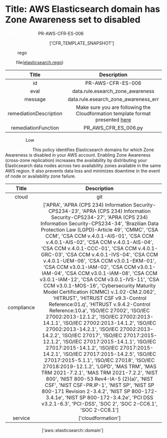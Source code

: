 



# Title: AWS Elasticsearch domain has Zone Awareness set to disabled


***<font color="white">Master Test Id:</font>*** PR-AWS-CFR-ES-006

***<font color="white">Master Snapshot Id:</font>*** ['CFR_TEMPLATE_SNAPSHOT']

***<font color="white">type:</font>*** rego

***<font color="white">rule:</font>*** file([elasticsearch.rego])  
  
  
  
  

|Title|Description|
| :---: | :---: |
|id|PR-AWS-CFR-ES-006|
|eval|data.rule.esearch_zone_awareness|
|message|data.rule.esearch_zone_awareness_err|
|remediationDescription|Make sure you are following the Cloudformation template format presented <a href='https://docs.aws.amazon.com/AWSCloudFormation/latest/UserGuide/aws-resource-elasticsearch-domain.html' target='_blank'>here</a>|
|remediationFunction|PR_AWS_CFR_ES_006.py|


***<font color="white">Severity:</font>*** Low

***<font color="white">Description:</font>*** This policy identifies Elasticsearch domains for which Zone Awareness is disabled in your AWS account. Enabling Zone Awareness (cross-zone replication) increases the availability by distributing your Elasticsearch data nodes across two availability zones available in the same AWS region. It also prevents data loss and minimizes downtime in the event of node or availability zone failure.  
  
  

|Title|Description|
| :---: | :---: |
|cloud|git|
|compliance|['APRA', 'APRA (CPS 234) Information Security-CPS234-23', 'APRA (CPS 234) Information Security-CPS234-27', 'APRA (CPS 234) Information Security-CPS234-34', 'Brazilian Data Protection Law (LGPD)-Article 49', 'CMMC', 'CSA CCM', 'CSA CCM v.4.0.1-AIS-01', 'CSA CCM v.4.0.1-AIS-02', 'CSA CCM v.4.0.1-AIS-04', 'CSA CCM v.4.0.1-CCC-01', 'CSA CCM v.4.0.1-GRC-03', 'CSA CCM v.4.0.1-IVS-04', 'CSA CCM v.4.0.1-UEM-06', 'CSA CCM v3.0.1-EKM-01', 'CSA CCM v3.0.1-IAM-02', 'CSA CCM v3.0.1-IAM-04', 'CSA CCM v3.0.1-IAM-08', 'CSA CCM v3.0.1-IAM-12', 'CSA CCM v3.0.1-IVS-11', 'CSA CCM v3.0.1-MOS-16', 'Cybersecurity Maturity Model Certification (CMMC) v.1.02-CM.2.062', 'HITRUST', 'HITRUST CSF v9.3-Control Reference:01.q', 'HITRUST v.9.4.2-Control Reference:10.a', 'ISO/IEC 27002', 'ISO/IEC 27002:2013-12.1.2', 'ISO/IEC 27002:2013-14.1.1', 'ISO/IEC 27002:2013-14.1.2', 'ISO/IEC 27002:2013-14.2.1', 'ISO/IEC 27002:2013-14.2.2', 'ISO/IEC 27017', 'ISO/IEC 27017:2015-12.1.2', 'ISO/IEC 27017:2015-14.1.1', 'ISO/IEC 27017:2015-14.1.2', 'ISO/IEC 27017:2015-14.2.1', 'ISO/IEC 27017:2015-14.2.5', 'ISO/IEC 27017:2015-5.1.1', 'ISO/IEC 27018', 'ISO/IEC 27018:2019-12.1.2', 'LGPD', 'MAS TRM', 'MAS TRM 2021-7.2.1', 'MAS TRM 2021-7.2.2', 'NIST 800', 'NIST 800-53 Rev4-IA-5 (2)(a)', 'NIST CSF', 'NIST CSF-PR.IP-1', 'NIST SP', 'NIST SP 800-171 Revision 2-3.4.2', 'NIST SP 800-172-3.4.1e', 'NIST SP 800-172-3.4.2e', 'PCI DSS v3.2.1-6.3', 'PCI-DSS', 'SOC 2', 'SOC 2-CC6.1', 'SOC 2-CC8.1']|
|service|['cloudformation']|


***<font color="white">Resource Types:</font>*** ['aws::elasticsearch::domain']


[elasticsearch.rego]: https://github.com/prancer-io/prancer-compliance-test/tree/master/aws/iac/elasticsearch.rego
